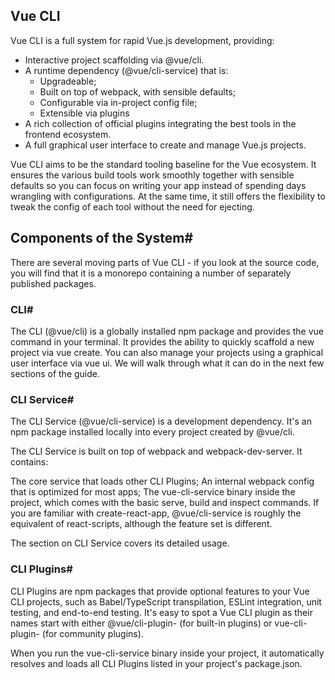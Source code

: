 ## Vue CLI
Vue CLI is a full system for rapid Vue.js development, providing:

- Interactive project scaffolding via @vue/cli.
- A runtime dependency (@vue/cli-service) that is:
   - Upgradeable;
   - Built on top of webpack, with sensible defaults;
   - Configurable via in-project config file;
   - Extensible via plugins
- A rich collection of official plugins integrating the best tools in the frontend ecosystem.
- A full graphical user interface to create and manage Vue.js projects.

Vue CLI aims to be the standard tooling baseline for the Vue ecosystem. It ensures the various build tools work smoothly together with sensible defaults so you can focus on writing your app instead of spending days wrangling with configurations. At the same time, it still offers the flexibility to tweak the config of each tool without the need for ejecting.


## Components of the System#
There are several moving parts of Vue CLI - if you look at the source code, you will find that it is a monorepo containing a number of separately published packages.

### CLI#
The CLI (@vue/cli) is a globally installed npm package and provides the vue command in your terminal. It provides the ability to quickly scaffold a new project via vue create. You can also manage your projects using a graphical user interface via vue ui. We will walk through what it can do in the next few sections of the guide.

### CLI Service#
The CLI Service (@vue/cli-service) is a development dependency. It's an npm package installed locally into every project created by @vue/cli.

The CLI Service is built on top of webpack and webpack-dev-server. It contains:

The core service that loads other CLI Plugins;
An internal webpack config that is optimized for most apps;
The vue-cli-service binary inside the project, which comes with the basic serve, build and inspect commands.
If you are familiar with create-react-app, @vue/cli-service is roughly the equivalent of react-scripts, although the feature set is different.

The section on CLI Service covers its detailed usage.

### CLI Plugins#
CLI Plugins are npm packages that provide optional features to your Vue CLI projects, such as Babel/TypeScript transpilation, ESLint integration, unit testing, and end-to-end testing. It's easy to spot a Vue CLI plugin as their names start with either @vue/cli-plugin- (for built-in plugins) or vue-cli-plugin- (for community plugins).

When you run the vue-cli-service binary inside your project, it automatically resolves and loads all CLI Plugins listed in your project's package.json.